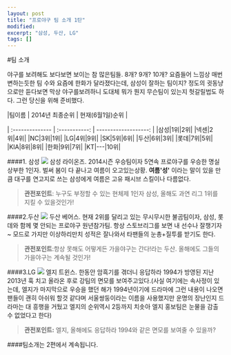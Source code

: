 ```yaml
---
layout: post
title: "프로야구 팀 소개 1탄" 
modified:
excerpt: "삼성, 두산, LG"
tags: []
---
```

#팀 소개

야구를 보려해도 보다보면 보이는 참 많은팀들. 8개? 9개? 10개? 요즘들어 느낌상 매번 변하는듯한 팀 수와 요즘에 한화가 달라졌다는데, 삼성이 잘하는 팀이지? 정도의 귓동냥으로만 듣다보면 막상 야구를보려하니 도대체 뭐가 뭔지 무슨팀이 있는지 헛갈릴법도 하다. 그런 당신을 위해 준비했다.

|팀이름 | 2014년 최종순위 | 현재(6월1일)순위 |

| :--------------  | :-----------: | -------------------: |
|삼성|1위|2위|
|넥센|2위|4위|
|NC|3위|1위|
|LG|4위|9위|
|SK|5위|6위|
|두산|6위|3위|
|롯데|7위|5위|
|KIA|8위|8위|
|한화|9위|7위|
|KT|---|10위|

####1. 삼성
![](//upload.namu.wiki/upload/samsung_lions.png)
삼성 라이온즈. 2014시즌 우승팀이자 5연속 프로야구를 우승한 명실상부한 1인자. 벌써 봄이 다 끝나고 여름이 오고있는상황. **여름'성'** 이라는 말이 있을 만큼 대구를 연고지로 쓰는 삼성에게 여름은 고유 패시브 스킬이나 다름없다. 

>**관전포인트**: 누구도 부정할 수 있는 현체제 1인자 삼성, 올해도 과연 리그 1위를 지킬 수 있을것인가!

####2.두산
![](//upload.namu.wiki/upload/doosan_bears.png)
두산 베어스. 현재 2위를 달리고 있는 무시무시한 불곰팀이자, 삼성, 롯데와 함께 몇 안되는 프로야구 원년참가팀. 항상 스토브리그를 보면 내 선수나 잘챙기자~ 모드로 가지만 이상하리만치 성적은 잘나와서 타팬들의 눈총+질투를 받기도 한다. 

>**관전포인트**:항상 못해도 어떻게든 가을야구는 간다!라는 두산. 올해에도 그들의 가을야구는 계속될 것인가!

####3.LG
![](//upload.namu.wiki/upload/lg_twins.png)
엘지 트윈스. 한동안 암흑기를 겪더니 응답하라 1994가 방영된 지난 2013년 훅 치고 올라온 후로 강팀의 면모를 보여주고있다.(사실 여기에는 속사정이 있는데, 엘지가 마지막으로 우승을 했던 해가 1994년이기에 드라마에 그런 내용이 나오면 팬들이 괜히 아쉬워 할것 같다며 서울쌍둥이라는 이름을 사용했지만 운명의 장난인지 드라마는 대 흥행을 거뒀고 엘지의 순위역시 2등까지 치솟아 엘지 홍보팀은 눈물을 감출 수 없었다고 한다)

>**관전포인트:** 엘지, 올해에도 응답하라 1994와 같은 면모를 보여줄 수 있을까?

####팀소개는 2편에서 계속됩니다.

